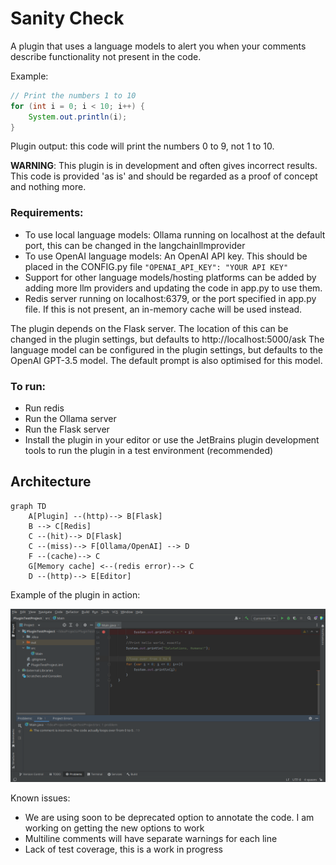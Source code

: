# Sanity Check

A plugin that uses a language models to alert you when your comments describe functionality not present in the code.

Example:
```java
// Print the numbers 1 to 10
for (int i = 0; i < 10; i++) {
    System.out.println(i);
}
```

Plugin output: this code will print the numbers 0 to 9, not 1 to 10.

**WARNING**: This plugin is in development and often gives incorrect results. This code is provided 'as is' and should be regarded as a proof of concept and nothing more.

### Requirements:

- To use local language models: Ollama running on localhost at the default port, this can be changed in the langchainllmprovider 
- To use OpenAI language models: An OpenAI API key. This should be placed in the CONFIG.py file 
```"OPENAI_API_KEY": "YOUR API KEY"```
- Support for other language models/hosting platforms can be added by adding more llm providers and updating the code in app.py to use them.
- Redis server running on localhost:6379, or the port specified in app.py file. 
If this is not present, an in-memory cache will be used instead.

The plugin depends on the Flask server. The location of this can be changed in the plugin settings, but defaults to http://localhost:5000/ask
The language model can be configured in the plugin settings, but defaults to the OpenAI GPT-3.5 model. The default prompt is also optimised for this model.

### To run:
- Run redis 
- Run the Ollama server
- Run the Flask server
- Install the plugin in your editor or use the JetBrains plugin development tools to run the plugin in a test environment (recommended)

## Architecture
```mermaid
graph TD
    A[Plugin] --(http)--> B[Flask]
    B --> C[Redis]
    C --(hit)--> D[Flask] 
    C --(miss)--> F[Ollama/OpenAI] --> D
    F --(cache)--> C
    G[Memory cache] <--(redis error)--> C
    D --(http)--> E[Editor]
```

Example of the plugin in action:

![img.png](img.png)

Known issues:
- We are using soon to be deprecated option to annotate the code. I am working on getting the new options to work
- Multiline comments will have separate warnings for each line
- Lack of test coverage, this is a work in progress